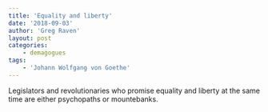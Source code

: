 ```yaml
---
title: 'Equality and liberty'
date: '2018-09-03'
author: 'Greg Raven'
layout: post
categories:
    - demagogues
tags:
    - 'Johann Wolfgang von Goethe'
---
```


Legislators and revolutionaries who promise equality and liberty at the same time are either psychopaths or mountebanks.